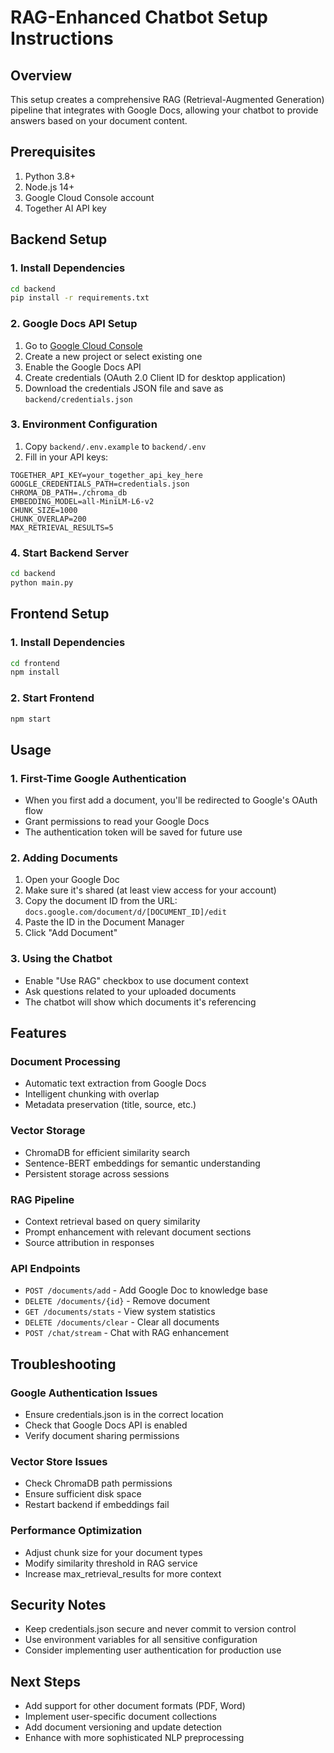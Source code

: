 # RAG-Enhanced Chatbot Setup Instructions

## Overview
This setup creates a comprehensive RAG (Retrieval-Augmented Generation) pipeline that integrates with Google Docs, allowing your chatbot to provide answers based on your document content.

## Prerequisites
1. Python 3.8+
2. Node.js 14+
3. Google Cloud Console account
4. Together AI API key

## Backend Setup

### 1. Install Dependencies
```bash
cd backend
pip install -r requirements.txt
```

### 2. Google Docs API Setup
1. Go to [Google Cloud Console](https://console.cloud.google.com/)
2. Create a new project or select existing one
3. Enable the Google Docs API
4. Create credentials (OAuth 2.0 Client ID for desktop application)
5. Download the credentials JSON file and save as `backend/credentials.json`

### 3. Environment Configuration
1. Copy `backend/.env.example` to `backend/.env`
2. Fill in your API keys:
```env
TOGETHER_API_KEY=your_together_api_key_here
GOOGLE_CREDENTIALS_PATH=credentials.json
CHROMA_DB_PATH=./chroma_db
EMBEDDING_MODEL=all-MiniLM-L6-v2
CHUNK_SIZE=1000
CHUNK_OVERLAP=200
MAX_RETRIEVAL_RESULTS=5
```

### 4. Start Backend Server
```bash
cd backend
python main.py
```

## Frontend Setup

### 1. Install Dependencies
```bash
cd frontend
npm install
```

### 2. Start Frontend
```bash
npm start
```

## Usage

### 1. First-Time Google Authentication
- When you first add a document, you'll be redirected to Google's OAuth flow
- Grant permissions to read your Google Docs
- The authentication token will be saved for future use

### 2. Adding Documents
1. Open your Google Doc
2. Make sure it's shared (at least view access for your account)
3. Copy the document ID from the URL: `docs.google.com/document/d/[DOCUMENT_ID]/edit`
4. Paste the ID in the Document Manager
5. Click "Add Document"

### 3. Using the Chatbot
- Enable "Use RAG" checkbox to use document context
- Ask questions related to your uploaded documents
- The chatbot will show which documents it's referencing

## Features

### Document Processing
- Automatic text extraction from Google Docs
- Intelligent chunking with overlap
- Metadata preservation (title, source, etc.)

### Vector Storage
- ChromaDB for efficient similarity search
- Sentence-BERT embeddings for semantic understanding
- Persistent storage across sessions

### RAG Pipeline
- Context retrieval based on query similarity
- Prompt enhancement with relevant document sections
- Source attribution in responses

### API Endpoints
- `POST /documents/add` - Add Google Doc to knowledge base
- `DELETE /documents/{id}` - Remove document
- `GET /documents/stats` - View system statistics
- `DELETE /documents/clear` - Clear all documents
- `POST /chat/stream` - Chat with RAG enhancement

## Troubleshooting

### Google Authentication Issues
- Ensure credentials.json is in the correct location
- Check that Google Docs API is enabled
- Verify document sharing permissions

### Vector Store Issues
- Check ChromaDB path permissions
- Ensure sufficient disk space
- Restart backend if embeddings fail

### Performance Optimization
- Adjust chunk size for your document types
- Modify similarity threshold in RAG service
- Increase max_retrieval_results for more context

## Security Notes
- Keep credentials.json secure and never commit to version control
- Use environment variables for all sensitive configuration
- Consider implementing user authentication for production use

## Next Steps
- Add support for other document formats (PDF, Word)
- Implement user-specific document collections
- Add document versioning and update detection
- Enhance with more sophisticated NLP preprocessing